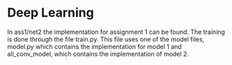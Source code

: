# Deep Learning

In ass1/net2 the implementation for assignment 1 can be found. The training is done through the file train.py. This file uses one of the model files, model.py which contains the implementation for model 1 and all_conv_model, which contains the implementation of model 2. 